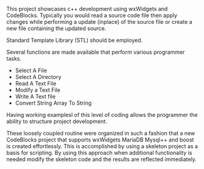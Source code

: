 This project showcases c++ development using wxWidgets and CodeBlocks.
Typically you would read a source code file then apply changes while performing a update (inplace) of the source file or create a new file containing the updated source.

Standard Template Library (STL) should be employed.

Several functions are made available that perform various programmer tasks.
<ul>
  <li>Select A File</li>
  <li>Select A Directory</li>
  <li>Read A Text File</li>
  <li>Modify a Text File</li>
  <li>Write A Text file</li>
  <li>Convert String Array To String</li>
</ul>

Having working examplesl of this level of coding allows the programmer the ability to structure project development.

These loosely coupled routine were organized in such a fashion that a new CodeBlocks project that supports wxWidgets MariaDB Mysql++ and boost is created effortlessly.  This is accomplished by using a skeleton project as a basis for scripting.  By using this approach when additional functionality is needed modify the skeleton code and the results are reflected immediately.
